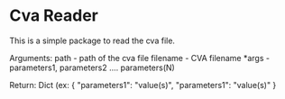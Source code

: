 # Cva Reader

This is a simple package to read the cva file.

Arguments: path - path of the cva file
		   filename - CVA filename
		   *args - parameters1, parameters2 .... parameters(N)
		   
Return:    Dict
		   (ex: {
					"parameters1": "value(s)",
					"parameters1": "value(s)"
				}